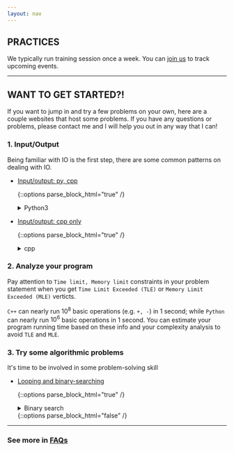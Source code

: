 ```yaml
---
layout: nav
---
```


## PRACTICES

  We typically run training session once a week. You can [join us](contact) to track upcoming events.

---

## WANT TO GET STARTED?!

  If you want to jump in and try a few problems on your own,
  here are a couple websites that host some problems.
  If you have any questions or problems, 
  please contact me and I will help you out in any way that I can!


### 1. Input/Output

Being familiar with IO is the first step, 
there are some common patterns on dealing with IO.

* [Input/output: py, cpp](https://vjudge.net/contest/361612)

  {::options parse_block_html="true" /} 
  <details><summary markdown="span">Python3</summary>
  ```python
  # read two ints
  a, b = map(int, input().strip().split())

  # read a list of ints
  arr = list(map(int, input().strip().split()))
  ```
  </details>
  {::options parse_block_html="false" /}


* [Input/output: cpp only](https://vjudge.net/contest/361790)

  {::options parse_block_html="true" /} 
  <details><summary markdown="span">cpp</summary>
  ```cpp
  // read two ints
  scanf("%d%d", &a, &b);
  
  // or
  cin >> a >> b

  // read a series of ints
  while (scanf("%d", &a) != EOF) {
    // do some thing
  }

  // or
  while (cin >> a) {
    // do some thing
  }
  ```
  </details>
  {::options parse_block_html="false" /}


### 2. Analyze your program

Pay attention to `Time limit, Memory limit` constraints in your problem
statement when you get `Time Limit Exceeded (TLE)` or `Memory Limit Exceeded (MLE)` verticts.

`C++` can nearly run $10^8$ basic operations (e.g. `+, -`) in 1 second; 
while `Python` can nearly run $10^6$ basic operations in 1 second. 
You can estimate your program running time based on these info and your complexity analysis to avoid `TLE` and `MLE`.

### 3. Try some algorithmic problems

It's time to be involved in some problem-solving skill

* [Looping and binary-searching](https://vjudge.net/contest/361685)

  {::options parse_block_html="true" /} 
  <details><summary markdown="span">Binary search</summary>

  ```python
  # my favorite pattern 
  best = None
  while l <= r:         # search space is [l, r]
    m = (l + r) // 2    # choose middle
    if check(m) :       # is m >=  
                        # invariant: all v in [l, r] >=
      l = m + 1         # shrink search space 
      best = m          # best so far
    else:
      r = m - 1         # shrink search space
  return best
  ```
  </details>
  {::options parse_block_html="false" /}

---

### See more in [FAQs](/pages/faq)
